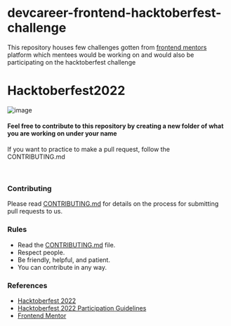 # devcareer-frontend-hacktoberfest-challenge
This repository houses few challenges gotten from [frontend mentors](https://www.frontendmentor.io/) platform which mentees would be working on and would also be participating on the hacktoberfest challenge

 

#                                                    Hacktoberfest2022
![image](https://user-images.githubusercontent.com/99472914/192144059-5cd0b329-f238-474b-b475-7385eaa35d05.png)

 

 
<h4> Feel free to contribute to this repository by creating a new folder of what you are working on under your name </h4>

If you want to practice to make a pull request, follow the CONTRIBUTING.md
</div>

<br>

 
### Contributing

Please read [CONTRIBUTING.md](/CONTRIBUTING.md) for details on the process for submitting pull requests to us.

### Rules

* Read the [CONTRIBUTING.md](/CONTRIBUTING.md) file.
* Respect people.
* Be friendly, helpful, and patient.
* You can contribute in any way.

### References

- [Hacktoberfest 2022](https://hacktoberfest.digitalocean.com)
- [Hacktoberfest 2022 Participation Guidelines](https://hacktoberfest.com/participation)
- [Frontend Mentor](https://www.frontendmentor.io/)

 
 
